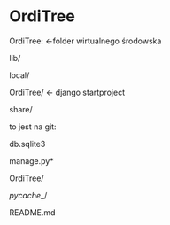 # OrdiTree
OrdiTree: <-folder wirtualnego środowska 

lib/

local/

OrdiTree/ <- django startproject

share/


to jest na git:

db.sqlite3

manage.py*

OrdiTree/

_pycache__/

README.md
